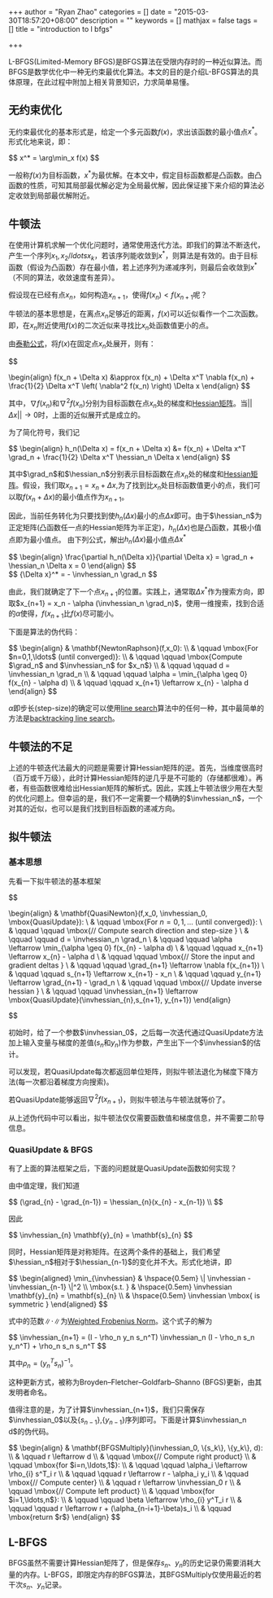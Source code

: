 +++
author = "Ryan Zhao"
categories = []
date = "2015-03-30T18:57:20+08:00"
description = ""
keywords = []
mathjax = false
tags = []
title = "introduction to l bfgs"

+++

L-BFGS(Limited-Memory BFGS)是BFGS算法在受限内存时的一种近似算法。而BFGS是数学优化中一种无约束最优化算法。本文的目的是介绍L-BFGS算法的具体原理，在此过程中附加上相关背景知识，力求简单易懂。

## 无约束优化

无约束最优化的基本形式是，给定一个多元函数$f(x)$，求出该函数的最小值点$x^*$。形式化地来说，即：

<div>
$$
x^* = \arg\min_x f(x)
$$
</div>

一般称$f(x)$为目标函数，$x^*$为最优解。在本文中，假定目标函数都是凸函数。由凸函数的性质，可知其局部最优解必定为全局最优解，因此保证接下来介绍的算法必定收敛到局部最优解附近。

## 牛顿法

在使用计算机求解一个优化问题时，通常使用迭代方法。即我们的算法不断迭代，产生一个序列$x_1,x_2 /ldots x_k$，若该序列能收敛到$x^*$，则算法是有效的。由于目标函数（假设为凸函数）存在最小值，若上述序列为递减序列，则最后会收敛到$x^*$（不同的算法，收敛速度有差异）。

假设现在已经有点$x_n$，如何构造$x_{n+1}$，使得$f(x_n) \lt f(x_{n+1}$呢？

牛顿法的基本思想是，在离点$x_n$足够近的距离，$f(x)$可以近似看作一个二次函数。即，在$x_n$附近使用$f(x)$的二次近似来寻找比$x_n$处函数值更小的点。

由[泰勒公式](http://en.wikipedia.org/wiki/Taylor_series)，将$f(x)$在固定点$x_n$处展开，则有：

<div>
$$

\begin{align}
f(x_n + \Delta x)
&\approx f(x_n) + \Delta x^T \nabla f(x_n)  + \frac{1}{2} \Delta x^T \left( \nabla^2 f(x_n) \right)  \Delta x
\end{align}
$$
</div>

其中，$\nabla f(x_n)$和$\nabla^2 f(x_n)$分别为目标函数在点$x_n$处的梯度和[Hessian矩阵](http://en.wikipedia.org/wiki/Hessian_matrix)。当$|| \Delta x || \rightarrow 0$时，上面的近似展开式是成立的。

为了简化符号，我们记

<div>
$$
\begin{align}
h_n(\Delta x) = f(x_n + \Delta x) &= f(x_n) + \Delta x^T \grad_n + \frac{1}{2} \Delta x^T \hessian_n  \Delta x
\end{align}
$$
</div>

其中$\grad_n$和$\hessian_n$分别表示目标函数在点$x_n$处的梯度和[Hessian矩阵](http://en.wikipedia.org/wiki/Hessian_matrix)。假设，我们取$x_{n+1} = x_n + \Delta x$,为了找到比$x_n$处目标函数值更小的点，我们可以取$f(x_n + \Delta x)$的最小值点作为$x_{n+1}$。

因此，当前任务转化为只要找到使$h_n(\Delta x)$最小的点$\Delta x$即可。由于$\hessian_n$为正定矩阵(凸函数任一点的Hessian矩阵为半正定)，$h_n(\Delta x)$也是凸函数，其极小值点即为最小值点。
由下列公式，解出$h_n(\Delta x)$最小值点${\Delta x}^*$

<div>
$$
\begin{align}
\frac{\partial h_n(\Delta x)}{\partial \Delta x} = \grad_n + \hessian_n \Delta x = 0
\end{align}
$$
</div>

<div>
$$
{\Delta x}^* = - \invhessian_n \grad_n
$$
</div>

由此，我们就确定了下一个点$x_{n+1}$的位置。实践上，通常取${\Delta x}^*$作为搜索方向，即取$x_{n+1} = x_n - \alpha (\invhessian_n \grad_n)$，使用一维搜索，找到合适的$\alpha$使得，$f(x_{n+1}$比$f(x)$尽可能小。

下面是算法的伪代码：

<div>
$$
\begin{align}
 & \mathbf{NewtonRaphson}(f,x_0): \\
 & \qquad \mbox{For $n=0,1,\ldots$ (until converged)}: \\
 & \qquad \qquad \mbox{Compute $\grad_n$ and $\invhessian_n$ for $x_n$} \\
 & \qquad \qquad d = \invhessian_n \grad_n \\
 & \qquad \qquad \alpha = \min_{\alpha \geq 0} f(x_{n} - \alpha d) \\
 & \qquad \qquad x_{n+1} \leftarrow x_{n} - \alpha d
\end{align}
$$
</div>

$\alpha$即步长(step-size)的确定可以使用[line search](http://en.wikipedia.org/wiki/Line_search)算法中的任何一种，其中最简单的方法是[backtracking line search](http://en.wikipedia.org/wiki/Backtracking_line_search)。

## 牛顿法的不足

上述的牛顿迭代法最大的问题是需要计算Hessian矩阵的逆。首先，当维度很高时（百万或千万级），此时计算Hessian矩阵的逆几乎是不可能的（存储都很难）。再者，有些函数很难给出Hessian矩阵的解析式。因此，实践上牛顿法很少用在大型的优化问题上。但幸运的是，我们不一定需要一个精确的$\invhessian_n$，一个对其的近似，也可以是我们找到目标函数的递减方向。

## 拟牛顿法

### 基本思想

先看一下拟牛顿法的基本框架

<div>
$$

\begin{align}
& \mathbf{QuasiNewton}(f,x_0, \invhessian_0, \mbox{QuasiUpdate}): \\
& \qquad \mbox{For $n=0,1,\ldots$ (until converged)}: \\
& \qquad \qquad \mbox{// Compute search direction and step-size } \\
& \qquad \qquad d = \invhessian_n \grad_n \\
& \qquad \qquad \alpha \leftarrow \min_{\alpha \geq 0} f(x_{n} - \alpha d) \\
& \qquad \qquad x_{n+1} \leftarrow x_{n} - \alpha d \\
& \qquad \qquad \mbox{// Store the input and gradient deltas } \\
& \qquad \qquad \grad_{n+1} \leftarrow \nabla f(x_{n+1}) \\
& \qquad \qquad s_{n+1} \leftarrow x_{n+1} - x_n \\
& \qquad \qquad y_{n+1} \leftarrow \grad_{n+1} - \grad_n \\
& \qquad \qquad \mbox{// Update inverse hessian } \\
& \qquad \qquad \invhessian_{n+1} \leftarrow \mbox{QuasiUpdate}(\invhessian_{n},s_{n+1}, y_{n+1})
\end{align}

$$
</div>

初始时，给了一个参数$\invhessian_0$，之后每一次迭代通过$\mbox{QuasiUpdate}$方法加上输入变量与梯度的差值($s_n$和$y_n$)作为参数，产生出下一个$\invhessian$的估计。

可以发现，若$\mbox{QuasiUpdate}$每次都返回单位矩阵，则拟牛顿法退化为梯度下降方法(每一次都沿着梯度方向搜索)。

若$\mbox{QuasiUpdate}$能够返回$\nabla^2 f(x_{n+1})$，则拟牛顿法与牛顿法就等价了。

从上述伪代码中可以看出，拟牛顿法仅仅需要函数值和梯度信息，并不需要二阶导信息。


### QuasiUpdate & BFGS

有了上面的算法框架之后，下面的问题就是QuasiUpdate函数如何实现？

由中值定理，我们知道

<div>
$$
(\grad_{n} - \grad_{n-1}) = \hessian_{n}(x_{n} - x_{n-1}) \\
$$
</div>

因此

<div>
$$
\invhessian_{n} \mathbf{y}_{n}   = \mathbf{s}_{n}
$$
</div>

同时，Hessian矩阵是对称矩阵。在这两个条件的基础上，我们希望$\hessian_n$相对于$\hessian_{n-1}$的变化并不大。形式化地讲，即

<div>
$$
\begin{aligned}
\min_{\invhessian} & \hspace{0.5em} \| \invhessian - \invhessian_{n-1} \|^2 \\
\mbox{s.t. } & \hspace{0.5em} \invhessian \mathbf{y}_{n}   = \mathbf{s}_{n} \\
            & \hspace{0.5em} \invhessian \mbox{ is symmetric }
\end{aligned}
$$
</div>

式中的范数$\| \cdot \|$为[Weighted Frobenius Norm](http://mathworld.wolfram.com/FrobeniusNorm.html)。这个式子的解为

<div>
$$
\invhessian_{n+1} = (I - \rho_n y_n s_n^T) \invhessian_n (I - \rho_n s_n y_n^T) + \rho_n s_n s_n^T
$$
</div>

其中$\rho_n = (y_n^T s_n)^{-1}$。

这种更新方式，被称为Broyden–Fletcher–Goldfarb–Shanno (BFGS)更新，由其发明者命名。

值得注意的是，为了计算$\invhessian_{n+1}$，我们只需保存$\invhessian_0$以及{$s_{n-1}$},{$y_{n-1}$}序列即可。下面是计算$\invhessian_n d$的伪代码。

<div>
$$
\begin{align}
& \mathbf{BFGSMultiply}(\invhessian_0, \{s_k\}, \{y_k\}, d): \\
& \qquad r \leftarrow d \\
& \qquad \mbox{// Compute right product} \\
& \qquad \mbox{for $i=n,\ldots,1$}: \\
& \qquad \qquad \alpha_i \leftarrow \rho_{i} s^T_i r \\
& \qquad \qquad r \leftarrow r - \alpha_i y_i \\
& \qquad \mbox{// Compute center} \\
& \qquad r \leftarrow \invhessian_0 r \\
& \qquad \mbox{// Compute left product} \\
& \qquad \mbox{for $i=1,\ldots,n$}: \\
& \qquad \qquad \beta \leftarrow \rho_{i} y^T_i r \\
& \qquad \qquad r \leftarrow r + (\alpha_{n-i+1}-\beta)s_i \\
& \qquad \mbox{return $r$}
\end{align}
$$
</div>

## L-BFGS

BFGS虽然不需要计算Hessian矩阵了，但是保存$s_n$、$y_n$的历史记录仍需要消耗大量的内存。L-BFGS，即限定内存的BFGS算法，其BFGSMultiply仅使用最近的若干次$s_n$、$y_n$记录。